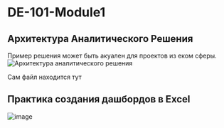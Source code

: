 # DE-101-Module1
## Архитектура Аналитического Решения

Пример решения может быть акуален для проектов из еком сферы. 
![Архитектура аналитического решения](https://user-images.githubusercontent.com/64987184/170882821-73ece641-0151-4a71-9d16-cb8b894a7ac7.png)

Сам файл находится тут
## Практика создания дашбордов в Excel
![image](https://user-images.githubusercontent.com/64987184/170883453-0a875ace-88f4-4e6e-845f-61dfc4e26bf0.png)

